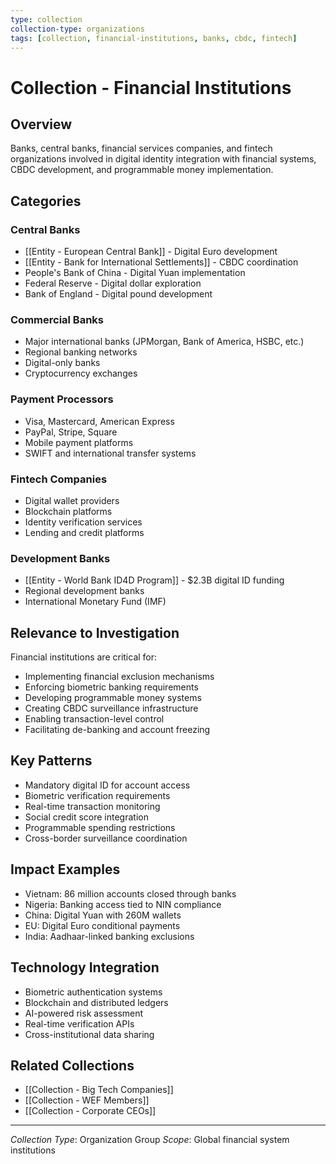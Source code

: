 ```yaml
---
type: collection
collection-type: organizations
tags: [collection, financial-institutions, banks, cbdc, fintech]
---
```


# Collection - Financial Institutions

## Overview
Banks, central banks, financial services companies, and fintech organizations involved in digital identity integration with financial systems, CBDC development, and programmable money implementation.

## Categories

### Central Banks
- [[Entity - European Central Bank]] - Digital Euro development
- [[Entity - Bank for International Settlements]] - CBDC coordination
- People's Bank of China - Digital Yuan implementation
- Federal Reserve - Digital dollar exploration
- Bank of England - Digital pound development

### Commercial Banks
- Major international banks (JPMorgan, Bank of America, HSBC, etc.)
- Regional banking networks
- Digital-only banks
- Cryptocurrency exchanges

### Payment Processors
- Visa, Mastercard, American Express
- PayPal, Stripe, Square
- Mobile payment platforms
- SWIFT and international transfer systems

### Fintech Companies
- Digital wallet providers
- Blockchain platforms
- Identity verification services
- Lending and credit platforms

### Development Banks
- [[Entity - World Bank ID4D Program]] - $2.3B digital ID funding
- Regional development banks
- International Monetary Fund (IMF)

## Relevance to Investigation
Financial institutions are critical for:
- Implementing financial exclusion mechanisms
- Enforcing biometric banking requirements
- Developing programmable money systems
- Creating CBDC surveillance infrastructure
- Enabling transaction-level control
- Facilitating de-banking and account freezing

## Key Patterns
- Mandatory digital ID for account access
- Biometric verification requirements
- Real-time transaction monitoring
- Social credit score integration
- Programmable spending restrictions
- Cross-border surveillance coordination

## Impact Examples
- Vietnam: 86 million accounts closed through banks
- Nigeria: Banking access tied to NIN compliance
- China: Digital Yuan with 260M wallets
- EU: Digital Euro conditional payments
- India: Aadhaar-linked banking exclusions

## Technology Integration
- Biometric authentication systems
- Blockchain and distributed ledgers
- AI-powered risk assessment
- Real-time verification APIs
- Cross-institutional data sharing

## Related Collections
- [[Collection - Big Tech Companies]]
- [[Collection - WEF Members]]
- [[Collection - Corporate CEOs]]

---
*Collection Type*: Organization Group
*Scope*: Global financial system institutions